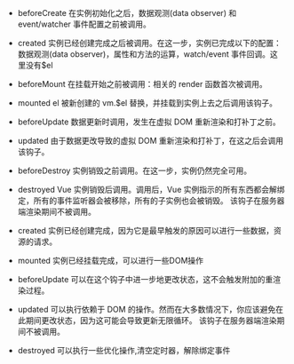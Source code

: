 + beforeCreate 在实例初始化之后，数据观测(data observer) 和 event/watcher 事件配置之前被调用。
+ created 实例已经创建完成之后被调用。在这一步，实例已完成以下的配置：数据观测(data observer)，属性和方法的运算，watch/event 事件回调。这里没有$el
+ beforeMount 在挂载开始之前被调用：相关的 render 函数首次被调用。
+ mounted el 被新创建的 vm.$el 替换，并挂载到实例上去之后调用该钩子。
+ beforeUpdate 数据更新时调用，发生在虚拟 DOM 重新渲染和打补丁之前。
+ updated 由于数据更改导致的虚拟 DOM 重新渲染和打补丁，在这之后会调用该钩子。
+ beforeDestroy 实例销毁之前调用。在这一步，实例仍然完全可用。
+ destroyed Vue 实例销毁后调用。调用后，Vue 实例指示的所有东西都会解绑定，所有的事件监听器会被移除，所有的子实例也会被销毁。 该钩子在服务器端渲染期间不被调用。

+ created 实例已经创建完成，因为它是最早触发的原因可以进行一些数据，资源的请求。
+ mounted 实例已经挂载完成，可以进行一些DOM操作
+ beforeUpdate 可以在这个钩子中进一步地更改状态，这不会触发附加的重渲染过程。
+ updated 可以执行依赖于 DOM 的操作。然而在大多数情况下，你应该避免在此期间更改状态，因为这可能会导致更新无限循环。 该钩子在服务器端渲染期间不被调用。
+ destroyed 可以执行一些优化操作,清空定时器，解除绑定事件

